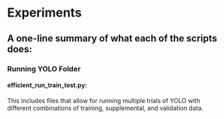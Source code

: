# Experiments

## A one-line summary of what each of the scripts does:

### Running YOLO Folder

#### efficient_run_train_test.py:

This includes files that allow for running multiple trials of YOLO with different combinations of training, supplemental, and validation data.
